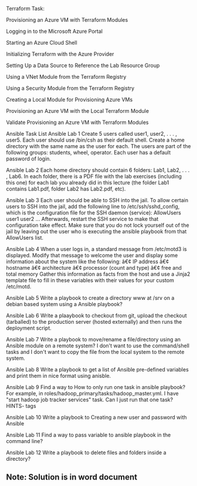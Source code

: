 Terraform Task:

Provisioning an Azure VM with Terraform Modules

Logging in to the Microsoft Azure Portal

Starting an Azure Cloud Shell

Initializing Terraform with the Azure Provider

Setting Up a Data Source to Reference the Lab Resource Group

Using a VNet Module from the Terraform Registry

Using a Security Module from the Terraform Registry

Creating a Local Module for Provisioning Azure VMs

Provisioning an Azure VM with the Local Terraform Module

Validate Provisioning an Azure VM with Terraform Modules

Ansible Task List
Ansible Lab 1
Create 5 users called user1, user2, . . . , user5. Each user should use /bin/csh as their default shell. 
Create a home directory with the same name as the user for each. 
The users are part of the following groups: students, wheel, operator.
Each user has a default password of login.

Ansible Lab 2
Each home directory should contain 6 folders: Lab1, Lab2, . . . , Lab6. 
In each folder, there is a PDF file with the lab exercises (including this one) for each lab
you already did in this lecture (the folder Lab1 contains Lab1.pdf, folder Lab2 has Lab2.pdf, etc).

Ansible Lab 3
Each user should be able to SSH into the jail. 
To allow certain users to SSH into the jail, add the following line to /etc/ssh/sshd_config, which is the configuration file for the SSH daemon (service):
AllowUsers user1 user2 ...
Afterwards, restart the SSH service to make that configuration take effect. Make
sure that you do not lock yourself out of the jail by leaving out the user who is
executing the ansible playbook from that AllowUsers list.

Ansible Lab 4
When a user logs in, a standard message from /etc/motd3
is displayed. Modify
that message to welcome the user and display some information about the system
like the following:
â€¢ IP address
â€¢ hostname
â€¢ architecture
â€¢ processor (count and type)
â€¢ free and total memory
Gather this information as facts from the host and use a Jinja2 template file to fill in these variables with their values for your custom /etc/motd.

Ansible Lab 5
Write a playbook to create a directory www at /srv on a debian based system using a Ansible playbook?

Ansible Lab 6
Write a plaaybook to checkout from git, upload the checkout (tarballed) to the production server (hosted externally) and then runs the deployment script.

Ansible Lab 7
Write a playbook to move/rename a file/directory using an Ansible module on a remote system? I don't want to use the command/shell tasks and I don't want to copy the file from the local system to the remote system.

Ansible Lab 8
Write a playbook to get a list of Ansible pre-defined variables and print them in nice format using anisble.

Ansible Lab 9
Find a way to How to only run one task in ansible playbook? For example, in roles/hadoop_primary/tasks/hadoop_master.yml. I have "start hadoop job tracker services" task. Can I just run that one task?
HINTS- tags

Ansible Lab 10
Write a playbook to Creating a new user and password with Ansible

Ansible Lab 11
Find a way to pass variable to ansible playbook in the command line?

Ansible Lab 12
Write a playbook to delete files and folders inside a directory?

Note: Solution is in word document
----
